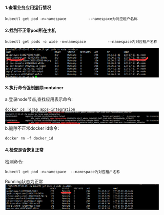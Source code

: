 #### **1.查看业务应用运行情况**

`kubectl get pod -n=namespace          --namespace为对应租户名称`

#### **2.找到不正常pod所在主机**

`kubectl get pods -o wide -n=namespace          --namespace为对应租户名称`

![](/assets/6.png)

#### **3.执行命令强制删除container**

a.登录node节点,查找应用表示命令:

`docker ps |grep apps-integration`![](/assets/21.png)b.删除不正常docker id命令:

`docker rm -f docker_id`

#### **4.检查是否恢复正常**

检测命令:

`kubectl get pod -n=namespace  --namespace为对应租户名称`

Running状态为正常![](/assets/7.png)


